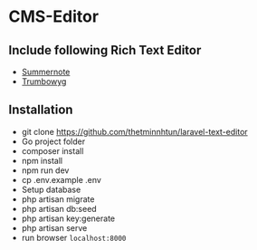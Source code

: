 # CMS-Editor

## Include following Rich Text Editor

- [Summernote](https://summernote.org/)
- [Trumbowyg](https://alex-d.github.io/Trumbowyg/demos/)

## Installation

- git clone https://github.com/thetminnhtun/laravel-text-editor
- Go project folder
- composer install
- npm install
- npm run dev
- cp .env.example .env
- Setup database
- php artisan migrate
- php artisan db:seed
- php artisan key:generate
- php artisan serve
- run browser `localhost:8000`
